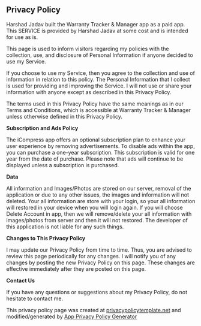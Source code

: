 ## Privacy Policy

Harshad Jadav built the Warranty Tracker & Manager app as a paid app. This SERVICE is provided by Harshad Jadav at some cost and is intended for use as is.

This page is used to inform visitors regarding my policies with the collection, use, and disclosure of Personal Information if anyone decided to use my Service.

If you choose to use my Service, then you agree to the collection and use of information in relation to this policy. 
The Personal Information that I collect is used for providing and improving the Service. I will not use or share your information with anyone except as described in this Privacy Policy.

The terms used in this Privacy Policy have the same meanings as in our Terms and Conditions, which is accessible at Warranty Tracker & Manager unless otherwise defined in this Privacy Policy.

**Subscription and Ads Policy**

The iCompress app offers an optional subscription plan to enhance your user experience by removing advertisements. To disable ads within the app, you can purchase a one-year subscription. This subscription is valid for one year from the date of purchase. Please note that ads will continue to be displayed unless a subscription is purchased.

**Data**

All information and Images/Photos are stored on our server, removal of the application or due to any other issues, the images and information will not deleted. 
Your all information are store with your login, so your all information will restored in your device when you will login again.
If you will choose Delete Account in app, then we will remove/delete your all information with images/photos from server and then it will not restored.
The developer of this application is not liable for any such things.

**Changes to This Privacy Policy**

I may update our Privacy Policy from time to time. Thus, you are advised to review this page periodically for any changes. I will notify you of any changes by posting the new Privacy Policy on this page. These changes are effective immediately after they are posted on this page.

**Contact Us**

If you have any questions or suggestions about my Privacy Policy, do not hesitate to contact me.

This privacy policy page was created at [privacypolicytemplate.net](https://privacypolicytemplate.net) and modified/generated by [App Privacy Policy Generator](https://app-privacy-policy-generator.firebaseapp.com/)
